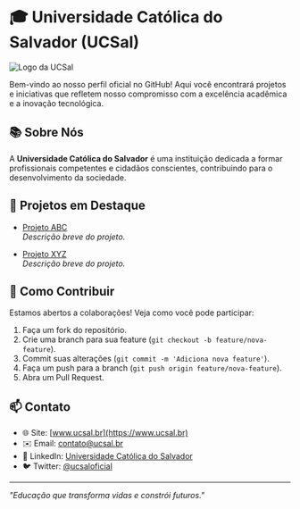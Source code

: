 # 🎓 Universidade Católica do Salvador (UCSal)

![Logo da UCSal](link_para_o_logo.png)

Bem-vindo ao nosso perfil oficial no GitHub!
Aqui você encontrará projetos e iniciativas que refletem nosso compromisso com a excelência acadêmica e a inovação tecnológica.

## 📚 Sobre Nós

A **Universidade Católica do Salvador** é uma instituição dedicada a formar profissionais competentes e cidadãos conscientes, contribuindo para o desenvolvimento da sociedade.

## 🚀 Projetos em Destaque

- [Projeto ABC](link_para_o_projeto)  
  *Descrição breve do projeto.*

- [Projeto XYZ](link_para_o_projeto)  
  *Descrição breve do projeto.*

## 🤝 Como Contribuir

Estamos abertos a colaborações! Veja como você pode participar:

1. Faça um fork do repositório.
2. Crie uma branch para sua feature (`git checkout -b feature/nova-feature`).
3. Commit suas alterações (`git commit -m 'Adiciona nova feature'`).
4. Faça um push para a branch (`git push origin feature/nova-feature`).
5. Abra um Pull Request.

## 📫 Contato

- 🌐 Site: [www.ucsal.br](https://www.ucsal.br)
- ✉️ Email: [contato@ucsal.br](mailto:contato@ucsal.br)
- 🔗 LinkedIn: [Universidade Católica do Salvador](link_para_linkedin)
- 🐦 Twitter: [@ucsaloficial](link_para_twitter)

---

*"Educação que transforma vidas e constrói futuros."*
